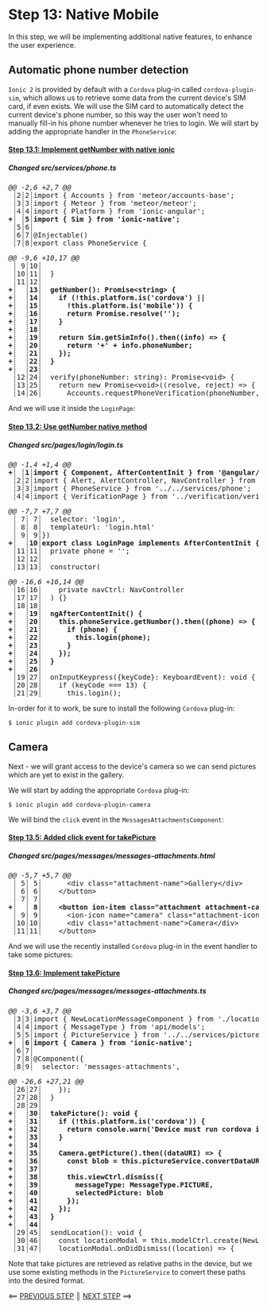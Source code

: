 # Step 13: Native Mobile

In this step, we will be implementing additional native features, to enhance the user experience.

## Automatic phone number detection

`Ionic 2` is provided by default with a `Cordova` plug-in called `cordova-plugin-sim`, which allows us to retrieve some data from the current device's SIM card, if even exists. We will use the SIM card to automatically detect the current device's phone number, so this way the user won't need to manually fill-in his phone number whenever he tries to login. We will start by adding the appropriate handler in the `PhoneService`:

[{]: <helper> (diffStep 13.1)

#### [Step 13.1: Implement getNumber with native ionic](https://github.com/Urigo/Ionic2CLI-Meteor-WhatsApp/commit/75658d8)

##### Changed src&#x2F;services&#x2F;phone.ts
<pre>
<i>@@ -2,6 +2,7 @@</i>
 ┊2┊2┊import { Accounts } from &#x27;meteor/accounts-base&#x27;;
 ┊3┊3┊import { Meteor } from &#x27;meteor/meteor&#x27;;
 ┊4┊4┊import { Platform } from &#x27;ionic-angular&#x27;;
<b>+┊ ┊5┊import { Sim } from &#x27;ionic-native&#x27;;</b>
 ┊5┊6┊
 ┊6┊7┊@Injectable()
 ┊7┊8┊export class PhoneService {
</pre>
<pre>
<i>@@ -9,6 +10,17 @@</i>
 ┊ 9┊10┊
 ┊10┊11┊  }
 ┊11┊12┊
<b>+┊  ┊13┊  getNumber(): Promise&lt;string&gt; {</b>
<b>+┊  ┊14┊    if (!this.platform.is(&#x27;cordova&#x27;) ||</b>
<b>+┊  ┊15┊      !this.platform.is(&#x27;mobile&#x27;)) {</b>
<b>+┊  ┊16┊      return Promise.resolve(&#x27;&#x27;);</b>
<b>+┊  ┊17┊    }</b>
<b>+┊  ┊18┊</b>
<b>+┊  ┊19┊    return Sim.getSimInfo().then((info) &#x3D;&gt; {</b>
<b>+┊  ┊20┊      return &#x27;+&#x27; + info.phoneNumber;</b>
<b>+┊  ┊21┊    });</b>
<b>+┊  ┊22┊  }</b>
<b>+┊  ┊23┊</b>
 ┊12┊24┊  verify(phoneNumber: string): Promise&lt;void&gt; {
 ┊13┊25┊    return new Promise&lt;void&gt;((resolve, reject) &#x3D;&gt; {
 ┊14┊26┊      Accounts.requestPhoneVerification(phoneNumber, (e: Error) &#x3D;&gt; {
</pre>

[}]: #

And we will use it inside the `LoginPage`:

[{]: <helper> (diffStep 13.2)

#### [Step 13.2: Use getNumber native method](https://github.com/Urigo/Ionic2CLI-Meteor-WhatsApp/commit/8aad6a1)

##### Changed src&#x2F;pages&#x2F;login&#x2F;login.ts
<pre>
<i>@@ -1,4 +1,4 @@</i>
<b>+┊ ┊1┊import { Component, AfterContentInit } from &#x27;@angular/core&#x27;;</b>
 ┊2┊2┊import { Alert, AlertController, NavController } from &#x27;ionic-angular&#x27;;
 ┊3┊3┊import { PhoneService } from &#x27;../../services/phone&#x27;;
 ┊4┊4┊import { VerificationPage } from &#x27;../verification/verification&#x27;;
</pre>
<pre>
<i>@@ -7,7 +7,7 @@</i>
 ┊ 7┊ 7┊  selector: &#x27;login&#x27;,
 ┊ 8┊ 8┊  templateUrl: &#x27;login.html&#x27;
 ┊ 9┊ 9┊})
<b>+┊  ┊10┊export class LoginPage implements AfterContentInit {</b>
 ┊11┊11┊  private phone &#x3D; &#x27;&#x27;;
 ┊12┊12┊
 ┊13┊13┊  constructor(
</pre>
<pre>
<i>@@ -16,6 +16,14 @@</i>
 ┊16┊16┊    private navCtrl: NavController
 ┊17┊17┊  ) {}
 ┊18┊18┊
<b>+┊  ┊19┊  ngAfterContentInit() {</b>
<b>+┊  ┊20┊    this.phoneService.getNumber().then((phone) &#x3D;&gt; {</b>
<b>+┊  ┊21┊      if (phone) {</b>
<b>+┊  ┊22┊        this.login(phone);</b>
<b>+┊  ┊23┊      }</b>
<b>+┊  ┊24┊    });</b>
<b>+┊  ┊25┊  }</b>
<b>+┊  ┊26┊</b>
 ┊19┊27┊  onInputKeypress({keyCode}: KeyboardEvent): void {
 ┊20┊28┊    if (keyCode &#x3D;&#x3D;&#x3D; 13) {
 ┊21┊29┊      this.login();
</pre>

[}]: #

In-order for it to work, be sure to install the following `Cordova` plug-in:

    $ ionic plugin add cordova-plugin-sim

## Camera

Next - we will grant access to the device's camera so we can send pictures which are yet to exist in the gallery.

We will start by adding the appropriate `Cordova` plug-in:

    $ ionic plugin add cordova-plugin-camera

We will bind the `click` event in the `MessagesAttachmentsComponent`:

[{]: <helper> (diffStep 13.5)

#### [Step 13.5: Added click event for takePicture](https://github.com/Urigo/Ionic2CLI-Meteor-WhatsApp/commit/cb1a30d)

##### Changed src&#x2F;pages&#x2F;messages&#x2F;messages-attachments.html
<pre>
<i>@@ -5,7 +5,7 @@</i>
 ┊ 5┊ 5┊      &lt;div class&#x3D;&quot;attachment-name&quot;&gt;Gallery&lt;/div&gt;
 ┊ 6┊ 6┊    &lt;/button&gt;
 ┊ 7┊ 7┊
<b>+┊  ┊ 8┊    &lt;button ion-item class&#x3D;&quot;attachment attachment-camera&quot; (click)&#x3D;&quot;takePicture()&quot;&gt;</b>
 ┊ 9┊ 9┊      &lt;ion-icon name&#x3D;&quot;camera&quot; class&#x3D;&quot;attachment-icon&quot;&gt;&lt;/ion-icon&gt;
 ┊10┊10┊      &lt;div class&#x3D;&quot;attachment-name&quot;&gt;Camera&lt;/div&gt;
 ┊11┊11┊    &lt;/button&gt;
</pre>

[}]: #

And we will use the recently installed `Cordova` plug-in in the event handler to take some pictures:

[{]: <helper> (diffStep 13.6)

#### [Step 13.6: Implement takePicture](https://github.com/Urigo/Ionic2CLI-Meteor-WhatsApp/commit/8b1de2c)

##### Changed src&#x2F;pages&#x2F;messages&#x2F;messages-attachments.ts
<pre>
<i>@@ -3,6 +3,7 @@</i>
 ┊3┊3┊import { NewLocationMessageComponent } from &#x27;./location-message&#x27;;
 ┊4┊4┊import { MessageType } from &#x27;api/models&#x27;;
 ┊5┊5┊import { PictureService } from &#x27;../../services/picture&#x27;;
<b>+┊ ┊6┊import { Camera } from &#x27;ionic-native&#x27;;</b>
 ┊6┊7┊
 ┊7┊8┊@Component({
 ┊8┊9┊  selector: &#x27;messages-attachments&#x27;,
</pre>
<pre>
<i>@@ -26,6 +27,21 @@</i>
 ┊26┊27┊    });
 ┊27┊28┊  }
 ┊28┊29┊
<b>+┊  ┊30┊  takePicture(): void {</b>
<b>+┊  ┊31┊    if (!this.platform.is(&#x27;cordova&#x27;)) {</b>
<b>+┊  ┊32┊      return console.warn(&#x27;Device must run cordova in order to take pictures&#x27;);</b>
<b>+┊  ┊33┊    }</b>
<b>+┊  ┊34┊</b>
<b>+┊  ┊35┊    Camera.getPicture().then((dataURI) &#x3D;&gt; {</b>
<b>+┊  ┊36┊      const blob &#x3D; this.pictureService.convertDataURIToBlob(dataURI);</b>
<b>+┊  ┊37┊</b>
<b>+┊  ┊38┊      this.viewCtrl.dismiss({</b>
<b>+┊  ┊39┊        messageType: MessageType.PICTURE,</b>
<b>+┊  ┊40┊        selectedPicture: blob</b>
<b>+┊  ┊41┊      });</b>
<b>+┊  ┊42┊    });</b>
<b>+┊  ┊43┊  }</b>
<b>+┊  ┊44┊</b>
 ┊29┊45┊  sendLocation(): void {
 ┊30┊46┊    const locationModal &#x3D; this.modelCtrl.create(NewLocationMessageComponent);
 ┊31┊47┊    locationModal.onDidDismiss((location) &#x3D;&gt; {
</pre>

[}]: #

Note that take pictures are retrieved as relative paths in the device, but we use some existing methods in the `PictureService` to convert these paths into the desired format.

[{]: <helper> (navStep nextRef="https://angular-meteor.com/tutorials/whatsapp2/ionic/summary" prevRef="https://angular-meteor.com/tutorials/whatsapp2/ionic/file-upload")

⟸ <a href="https://angular-meteor.com/tutorials/whatsapp2/ionic/file-upload">PREVIOUS STEP</a> <b>║</b> <a href="https://angular-meteor.com/tutorials/whatsapp2/ionic/summary">NEXT STEP</a> ⟹

[}]: #

